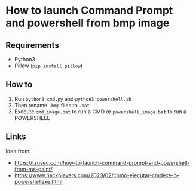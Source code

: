 # How to launch Command Prompt and powershell from bmp image 

## Requirements
- Python3
- Pillow (`pip install pillow`)

## How to
1. Run `python3 cmd.py` and `python3 powershell.sh`
2. Then rename `.bmp` files to `.bat`
3. Execute `cmd_image.bat` to run a CMD or `powershell_image.bat` to run a POWERSHELL

## Links
Idea from:
 - https://tzusec.com/how-to-launch-command-prompt-and-powershell-from-ms-paint/
 - https://www.hackplayers.com/2023/02/como-ejecutar-cmdexe-o-powershellexe.html
